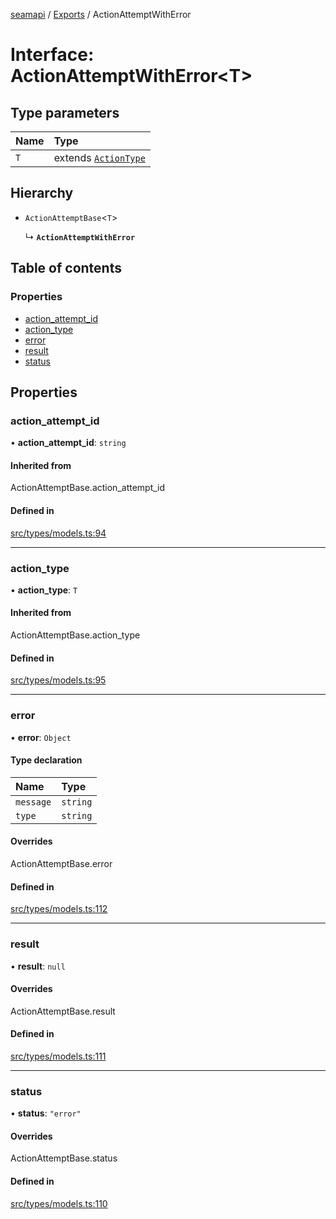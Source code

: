 [seamapi](../README.md) / [Exports](../modules.md) / ActionAttemptWithError

# Interface: ActionAttemptWithError<T\>

## Type parameters

| Name | Type |
| :------ | :------ |
| `T` | extends [`ActionType`](../modules.md#actiontype) |

## Hierarchy

- `ActionAttemptBase`<`T`\>

  ↳ **`ActionAttemptWithError`**

## Table of contents

### Properties

- [action\_attempt\_id](ActionAttemptWithError.md#action_attempt_id)
- [action\_type](ActionAttemptWithError.md#action_type)
- [error](ActionAttemptWithError.md#error)
- [result](ActionAttemptWithError.md#result)
- [status](ActionAttemptWithError.md#status)

## Properties

### action\_attempt\_id

• **action\_attempt\_id**: `string`

#### Inherited from

ActionAttemptBase.action\_attempt\_id

#### Defined in

[src/types/models.ts:94](https://github.com/seamapi/javascript/blob/main/src/types/models.ts#L94)

___

### action\_type

• **action\_type**: `T`

#### Inherited from

ActionAttemptBase.action\_type

#### Defined in

[src/types/models.ts:95](https://github.com/seamapi/javascript/blob/main/src/types/models.ts#L95)

___

### error

• **error**: `Object`

#### Type declaration

| Name | Type |
| :------ | :------ |
| `message` | `string` |
| `type` | `string` |

#### Overrides

ActionAttemptBase.error

#### Defined in

[src/types/models.ts:112](https://github.com/seamapi/javascript/blob/main/src/types/models.ts#L112)

___

### result

• **result**: ``null``

#### Overrides

ActionAttemptBase.result

#### Defined in

[src/types/models.ts:111](https://github.com/seamapi/javascript/blob/main/src/types/models.ts#L111)

___

### status

• **status**: ``"error"``

#### Overrides

ActionAttemptBase.status

#### Defined in

[src/types/models.ts:110](https://github.com/seamapi/javascript/blob/main/src/types/models.ts#L110)
